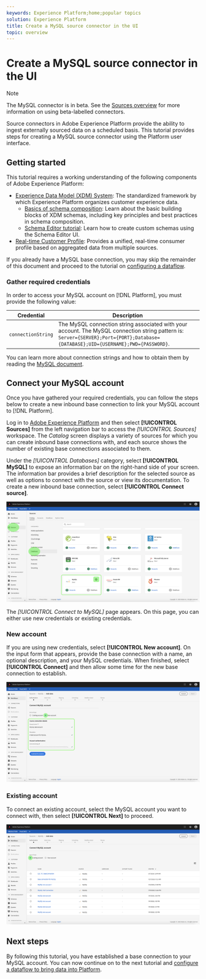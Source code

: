```yaml
---
keywords: Experience Platform;home;popular topics
solution: Experience Platform
title: Create a MySQL source connector in the UI
topic: overview
---
```


# Create a MySQL source connector in the UI

> [!NOTE]
> The MySQL connector is in beta. See the [Sources overview](../../../../home.md#terms-and-conditions) for more information on using beta-labelled connectors.

Source connectors in Adobe Experience Platform provide the ability to ingest externally sourced data on a scheduled basis. This tutorial provides steps for creating a MySQL source connector using the Platform user interface.

## Getting started

This tutorial requires a working understanding of the following components of Adobe Experience Platform:

*   [Experience Data Model (XDM) System](../../../../../xdm/home.md): The standardized framework by which Experience Platform organizes customer experience data.
    *   [Basics of schema composition](../../../../../xdm/schema/composition.md): Learn about the basic building blocks of XDM schemas, including key principles and best practices in schema composition.
    *   [Schema Editor tutorial](../../../../../xdm/tutorials/create-schema-ui.md): Learn how to create custom schemas using the Schema Editor UI.
*   [Real-time Customer Profile](../../../../../profile/home.md): Provides a unified, real-time consumer profile based on aggregated data from multiple sources.

If you already have a MySQL base connection, you may skip the remainder of this document and proceed to the tutorial on [configuring a dataflow](../../dataflow/databases.md).

### Gather required credentials

In order to access your MySQL account on [!DNL Platform], you must provide the following value:

| Credential | Description |
| ---------- | ----------- |
| `connectionString` | The MySQL connection string associated with your account. The MySQL connection string pattern is: `Server={SERVER};Port={PORT};Database={DATABASE};UID={USERNAME};PWD={PASSWORD}`. |

You can learn more about connection strings and how to obtain them by reading the [MySQL document](https://dev.mysql.com/doc/connector-net/en/connector-net-connections-string.html).

## Connect your MySQL account

Once you have gathered your required credentials, you can follow the steps below to create a new inbound base connection to link your MySQL account to [!DNL Platform].

Log in to <a href="https://platform.adobe.com" target="_blank">Adobe Experience Platform</a> and then select **[!UICONTROL Sources]** from the left navigation bar to access the *[!UICONTROL Sources]* workspace. The *Catalog* screen displays a variety of sources for which you can create inbound base connections with, and each source shows the number of existing base connections associated to them.

Under the *[!UICONTROL Databases]* category, select **[!UICONTROL MySQL]** to expose an information bar on the right-hand side of your screen. The information bar provides a brief description for the selected source as well as options to connect with the source or view its documentation. To create a new inbound base connection, select **[!UICONTROL Connect source]**. 

![](../../../../images/tutorials/create/my-sql/catalog.png)

The *[!UICONTROL Connect to MySQL]* page appears. On this page, you can either use new credentials or existing credentials.

### New account

If you are using new credentials, select **[!UICONTROL New account]**. On the input form that appears, provide the base connection with a name, an optional description, and your MySQL credentials. When finished, select **[!UICONTROL Connect]** and then allow some time for the new base connection to establish.

![](../../../../images/tutorials/create/my-sql/new.png)

### Existing account

To connect an existing account, select the MySQL account you want to connect with, then select **[!UICONTROL Next]** to proceed.

![](../../../../images/tutorials/create/my-sql/existing.png)

## Next steps

By following this tutorial, you have established a base connection to your MySQL account. You can now continue on to the next tutorial and [configure a dataflow to bring data into Platform](../../dataflow/databases.md).